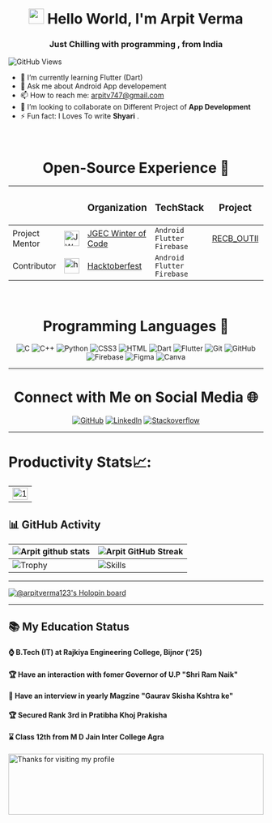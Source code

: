 <h1 align="center"><img src="https://emojis.slackmojis.com/emojis/images/1531849430/4246/blob-sunglasses.gif?1531849430" width="30"/> Hello World, I'm Arpit Verma</h1>
<h3 align="center">Just Chilling with programming , from India</h3>

![GitHub Views](https://komarev.com/ghpvc/?username=arpitvermaofficial&color=0e75b6)

- 🔭 I’m currently learning Flutter (Dart) 
- 💬 Ask me about Android App developement
- 📫 How to reach me: arpitv747@gmail.com
- 👯 I’m looking to collaborate on Different Project of **App Development**
- ⚡ Fun fact: I Loves To write **Shyari** .


<br>
<div align="center">

# Open-Source Experience  💬

</div>


| | | <h3>Organization</h3> | <h3>TechStack</h3> | <h3>Project</h3> | <h3>TimeLine</h3> |  |
|-----------|-----------|-----------|-----------|-----------|-----------|-----------|
| Project Mentor | <img src="https://user-images.githubusercontent.com/99536186/230963582-2d5bd251-6543-483f-a56d-7a05c0b17b85.jpg" alt="JWOC_LOGO" width="30" height="30"/>  | [JGEC Winter of Code](https://jwoc.tech/) | ```Android``` ```Flutter``` <br> ```Firebase``` | [RECB_OUTII](https://github.com/arpitvermaofficial/RECB-Outii) | Feb 23 - Mar 23 | [Certificate](https://user-images.githubusercontent.com/99536186/230960703-05ad00eb-779c-416c-92f9-bf0c96baca06.png) |
| Contributor | <img src="https://user-images.githubusercontent.com/99536186/230963603-bcf1194d-ced5-4534-9940-4b8f4114ae0e.jpg" alt="hacktober_logo" width="30" height="30"/> | [Hacktoberfest](https://hacktoberfest.com/) | ```Android``` ```Flutter``` <br> ```Firebase``` |  | Oct 22 - Oct 22 | [Completed](https://user-images.githubusercontent.com/99536186/230962678-c0ef338e-5842-4d8a-9830-5939cf46f65c.jpeg) |


<br>
<div align="center">

# Programming Languages 💬

</div>

<div align="center">

![C](https://img.shields.io/badge/c-%2300599C.svg?style=for-the-badge&logo=c&logoColor=white)
![C++](https://img.shields.io/badge/c++-%2300599C.svg?style=for-the-badge&logo=c%2B%2B&logoColor=white)
![Python](https://img.shields.io/badge/python-3670A0?style=for-the-badge&logo=python&logoColor=ffdd54)
![CSS3](https://img.shields.io/badge/css3-%231572B6.svg?style=for-the-badge&logo=css3&logoColor=white)
![HTML](https://img.shields.io/badge/html5-%23E34F26.svg?style=for-the-badge&logo=html5&logoColor=white)
![Dart](https://img.shields.io/badge/dart-%230175C2.svg?style=for-the-badge&logo=dart&logoColor=white)
![Flutter](https://img.shields.io/badge/Flutter-%2302569B.svg?style=for-the-badge&logo=Flutter&logoColor=white)
![Git](https://img.shields.io/badge/git-%23F05033.svg?style=for-the-badge&logo=git&logoColor=white)
![GitHub](https://img.shields.io/badge/github-%23121011.svg?style=for-the-badge&logo=github&logoColor=white)
![Firebase](https://img.shields.io/badge/firebase-%23039BE5.svg?style=for-the-badge&logo=firebase)
![Figma](https://img.shields.io/badge/figma-%23F24E1E.svg?style=for-the-badge&logo=figma&logoColor=white)
![Canva](https://img.shields.io/badge/Canva-%2300C4CC.svg?style=for-the-badge&logo=Canva&logoColor=white)
</div>

---
<div align="center">

# Connect with Me on Social Media 🌐

</div>

<div align="center">

[![GitHub](https://img.shields.io/static/v1?style=for-the-badge&label=GitHub&labelColor=silver&logo=github&logoColor=black&message=arpitvermaofficial&color=black&link=https://github.com/arpitvermaofficial)](https://github.com/arpitvermaofficial)
[![LinkedIn](https://img.shields.io/static/v1?style=for-the-badge&label=LinkedIn&labelColor=silver&logo=linkedin&logoColor=blue&message=Arpit_Verma&color=blue&link=https://linkedin.com/in/arpit-v-1a4205220)](https://linkedin.com/in/arpit-v-1a4205220)
[![Stackoverflow](https://img.shields.io/static/v1?style=for-the-badge&label=stackoverflow&labelColor=silver&logo=stackoverflow&logoColor=blue&message=Arpit_Verma&color=blue&link=https://stackoverflow.com/users/18079531/arpit-verma)](https://stackoverflow.com/users/18079531/arpit-verma)
</div>

---


   
     
# Productivity Stats📈:


<table>
  <tr>
    <td><img src="https://github-profile-summary-cards.vercel.app/api/cards/profile-details?username=arpitvermaofficial&theme=monokai"  display=block width=100% height=auto  alt="1" ></td>
   </tr> 
</table>


## 📊 GitHub Activity
| ![Arpit github stats](https://github-readme-stats.vercel.app/api?username=arpitvermaofficial&show_icons=true&theme=radical) | ![Arpit GitHub Streak](https://streak-stats.demolab.com/?user=arpitvermaofficial&hide_border=true&theme=dracula)                                                                                                           |
| --------------------------------------------------------------------------------------------------------------------------------- | ----------------------------------------------------------------------------------------------------------------------------------------------------------------------------------------------------------------- |
 | ![Trophy](https://github-profile-trophy.vercel.app/?username=arpitvermaofficial&theme=dracula&column=4&no-frame=true)|![Skills](https://github-readme-stats.vercel.app/api/top-langs/?username=arpitvermaofficial&langs_count=10&hide_border=true&layout=compact&theme=dracula) |
 
---
[![@arpitverma123's Holopin board](https://holopin.me/arpitverma123)](https://holopin.io/@arpitverma123)
<br>

---
## 📚 My Education Status


<h4>⌚ B.Tech (IT) at Rajkiya Engineering College, Bijnor ('25) </h4>
<h4>🏆 Have an interaction with fomer Governor of U.P "Shri Ram Naik"<h4>
<h4>🏅 Have an interview in yearly Magzine "Gaurav Skisha Kshtra ke"<h4>
<h4>🏆 Secured Rank 3rd in Pratibha Khoj Prakisha </h4>
<h4>⌛ Class 12th from M D Jain Inter College Agra</h4>


<img height="120" alt="Thanks for visiting my profile" width="100%" src="https://github.com/dibyendu415/dibyendu415/blob/master/marquee.svg" />
